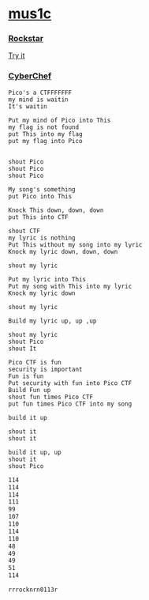 # [mus1c](https://play.picoctf.org/practice/challenge/15)

### [Rockstar](https://codewithrockstar.com/)

[Try it](https://codewithrockstar.com/online)

### [CyberChef](https://gchq.github.io/CyberChef/)

```rockstar
Pico's a CTFFFFFFF
my mind is waitin
It's waitin

Put my mind of Pico into This
my flag is not found
put This into my flag
put my flag into Pico


shout Pico
shout Pico
shout Pico

My song's something
put Pico into This

Knock This down, down, down
put This into CTF

shout CTF
my lyric is nothing
Put This without my song into my lyric
Knock my lyric down, down, down

shout my lyric

Put my lyric into This
Put my song with This into my lyric
Knock my lyric down

shout my lyric

Build my lyric up, up ,up

shout my lyric
shout Pico
shout It

Pico CTF is fun
security is important
Fun is fun
Put security with fun into Pico CTF
Build Fun up
shout fun times Pico CTF
put fun times Pico CTF into my song

build it up

shout it
shout it

build it up, up
shout it
shout Pico
```

```bash
114
114
114
111
99
107
110
114
110
48
49
49
51
114
```
```bash
rrrocknrn0113r
```
